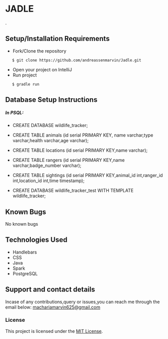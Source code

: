 # JADLE
.

## Setup/Installation Requirements
* Fork/Clone the repository
```
   $ git clone https://github.com/andreassenmarvin/Jadle.git
```
* Open your project on IntelliJ
* Run project
```
   $ gradle run
```
## Database Setup Instructions
##### In PSQL:
* CREATE DATABASE wildlife_tracker;
* CREATE TABLE animals (id serial PRIMARY KEY, name varchar,type varchar,health varchar,age varchar);
* CREATE TABLE locations (id serial PRIMARY KEY,name varchar);
* CREATE TABLE rangers (id serial PRIMARY KEY,name varchar,badge_number varchar);
* CREATE TABLE sightings (id serial PRIMARY KEY,animal_id int,ranger_id int,location_id int,time timestamp);

* CREATE DATABASE wildlife_tracker_test WITH TEMPLATE wildlife_tracker;
## Known Bugs
No known bugs
## Technologies Used
* Handlebars
* CSS
* Java
* Spark 
* PostgreSQL
## Support and contact details
 Incase of any contributions,query or issues,you can reach me through the email below:
machariamarvin625@gmail.com
### License
This project is licensed under the [MIT License](https://github.com/andreassenmarvin/Jadle/blob/master/LICENSE).